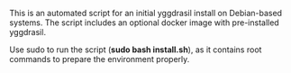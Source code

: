 This is an automated script for an initial yggdrasil install on Debian-based systems.
The script includes an optional docker image with pre-installed yggdrasil.

Use sudo to run the script (<b>sudo bash install.sh</b>), as it contains root commands to prepare the environment properly.